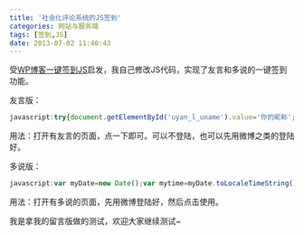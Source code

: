 ```yaml
---
title: '社会化评论系统的JS签到'
categories: 网站与服务端
tags: [签到,JS]
date: 2013-07-02 11:40:43
---
```

受[WP博客一键签到JS](/article/chat/wordpress-blog-onekey-comment-javascript.lantian)启发，我自己修改JS代码，实现了友言和多说的一键签到功能。

友言版：

```javascript
javascript:try{document.getElementById('uyan_l_uname').value='你的昵称';}catch(err){}var myDate=new Date();var mytime=myDate.toLocaleTimeString();document.getElementById('uyan_comment').value='今天签到啦！时间：'+mytime;UYAN.addCmt(document.getElementById('uyan_cmt_btn'));void(0)
```

用法：打开有友言的页面，点一下即可。可以不登陆，也可以先用微博之类的登陆好。

多说版：

```javascript
javascript:var myDate=new Date();var mytime=myDate.toLocaleTimeString();document.getElementsByName('message').item(0).value='今天签到啦！时间：'+mytime;document.getElementsByClassName('ds-post-button').item(0).click();void(0);
```

用法：打开有多说的页面，先用微博登陆好，然后点击使用。

我是拿我的留言版做的测试，欢迎大家继续测试~
